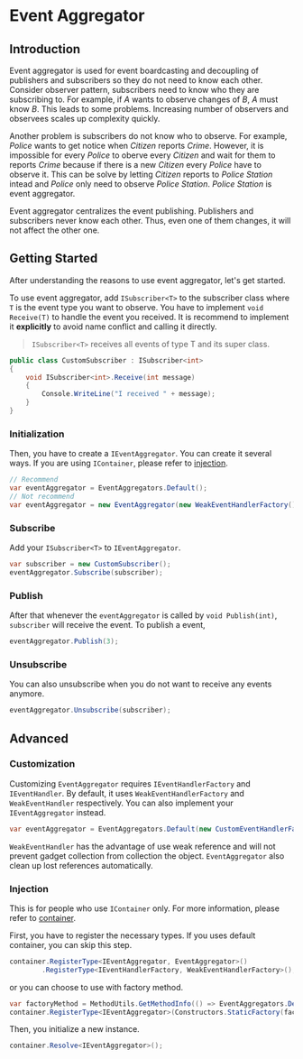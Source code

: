 # Event Aggregator
## Introduction
Event aggregator is used for event boardcasting and decoupling of publishers and subscribers so they do not need to know each other. 
Consider observer pattern, subscribers need to know who they are subscribing to. For example, if *A* wants to observe changes of *B*, *A* must know *B*. 
This leads to some problems. Increasing number of observers and observees scales up complexity quickly.

Another problem is subscribers do not know who to observe. For example, *Police* wants to get notice when *Citizen* reports *Crime*. 
However, it is impossible for every *Police* to oberve every *Citizen* and wait for them to reports *Crime* because if there is a new *Citizen* every *Police* have to observe it. 
This can be solve by letting *Citizen* reports to *Police Station* intead and *Police* only need to observe *Police Station*. *Police Station* is event aggregator.

Event aggregator centralizes the event publishing. Publishers and subscribers never know each other. Thus, even one of them changes, it will not affect the other one.

## Getting Started
After understanding the reasons to use event aggregator, let's get started. 


To use event aggregator, add `ISubscriber<T>` to the subscriber class where `T` is the event type you want to observe. You have to implement `void Receive(T)` to handle the event you received. It is recommend to implement it **explicitly** to avoid name conflict and calling it directly.

> `ISubscriber<T>` receives all events of type T and its super class.

```csharp
public class CustomSubscriber : ISubscriber<int>
{
    void ISubscriber<int>.Receive(int message)
    {
        Console.WriteLine("I received " + message);
    }
}
```
### Initialization
Then, you have to create a `IEventAggregator`. You can create it several ways.
If you are using `IContainer`, please refer to [injection](#injection).

```csharp
// Recommend
var eventAggregator = EventAggregators.Default();
// Not recommend
var eventAggregator = new EventAggregator(new WeakEventHandlerFactory());
```

### Subscribe
Add your `ISubscriber<T>` to `IEventAggregator`.

```csharp
var subscriber = new CustomSubscriber();
eventAggregator.Subscribe(subscriber);
```

### Publish
After that whenever the `eventAggregator` is called by `void Publish(int)`, `subscriber` will receive the event. To publish a event,

```csharp
eventAggregator.Publish(3);
```

### Unsubscribe
You can also unsubscribe when you do not want to receive any events anymore.

```csharp
eventAggregator.Unsubscribe(subscriber);
```

## Advanced
### Customization
Customizing `EventAggregator` requires `IEventHandlerFactory` and `IEventHandler`. By default, it uses `WeakEventHandlerFactory` and `WeakEventHandler` respectively. You can also implement your `IEventAggregator` instead.

```csharp
var eventAggregator = EventAggregators.Default(new CustomEventHandlerFactory());
```

`WeakEventHandler` has the advantage of use weak reference and will not prevent gadget collection from collection the object. `EventAggregator` also clean up lost references automatically.

### Injection
This is for people who use `IContainer` only. For more information, please refer to [container](../injection/container.md).

First, you have to register the necessary types. If you uses default container, you can skip this step.
```csharp
container.RegisterType<IEventAggregator, EventAggregator>()
        .RegisterType<IEventHandlerFactory, WeakEventHandlerFactory>();
```
or you can choose to use with factory method.

```csharp
var factoryMethod = MethodUtils.GetMethodInfo(() => EventAggregators.Default(null));
container.RegisterType<IEventAggregator>(Constructors.StaticFactory(factoryMethod));
```

Then, you initialize a new instance.

```csharp
container.Resolve<IEventAggregator>();
```